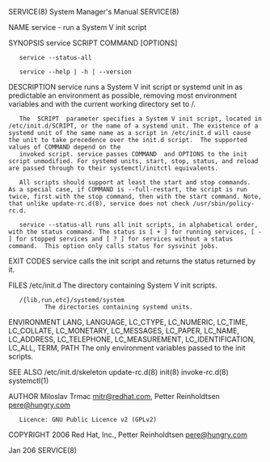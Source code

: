 SERVICE(8)                                                                                                                                      System Manager's Manual                                                                                                                                      SERVICE(8)

NAME
       service - run a System V init script

SYNOPSIS
       service SCRIPT COMMAND [OPTIONS]

       service --status-all

       service --help | -h | --version

DESCRIPTION
       service runs a System V init script or systemd unit in as predictable an environment as possible, removing most environment variables and with the current working directory set to /.

       The  SCRIPT  parameter specifies a System V init script, located in /etc/init.d/SCRIPT, or the name of a systemd unit. The existence of a systemd unit of the same name as a script in /etc/init.d will cause the unit to take precedence over the init.d script.  The supported values of COMMAND depend on the
       invoked script. service passes COMMAND  and OPTIONS to the init script unmodified. For systemd units, start, stop, status, and reload are passed through to their systemctl/initctl equivalents.

       All scripts should support at least the start and stop commands.  As a special case, if COMMAND is --full-restart, the script is run twice, first with the stop command, then with the start command. Note, that unlike update-rc.d(8), service does not check /usr/sbin/policy-rc.d.

       service --status-all runs all init scripts, in alphabetical order, with the status command. The status is [ + ] for running services, [ - ] for stopped services and [ ? ] for services without a status command.  This option only calls status for sysvinit jobs.

EXIT CODES
       service calls the init script and returns the status returned by it.

FILES
       /etc/init.d
              The directory containing System V init scripts.

       /{lib,run,etc}/systemd/system
              The directories containing systemd units.

ENVIRONMENT
       LANG, LANGUAGE, LC_CTYPE, LC_NUMERIC, LC_TIME, LC_COLLATE, LC_MONETARY, LC_MESSAGES, LC_PAPER, LC_NAME, LC_ADDRESS, LC_TELEPHONE, LC_MEASUREMENT, LC_IDENTIFICATION, LC_ALL, TERM, PATH
              The only environment variables passed to the init scripts.

SEE ALSO
       /etc/init.d/skeleton
       update-rc.d(8)
       init(8)
       invoke-rc.d(8)
       systemctl(1)

AUTHOR
       Miloslav Trmac <mitr@redhat.com>, Petter Reinholdtsen <pere@hungry.com>

       Licence: GNU Public Licence v2 (GPLv2)

COPYRIGHT
       2006 Red Hat, Inc.,  Petter Reinholdtsen <pere@hungry.com>

Jan 206                                                                                                                                                                                                                                                                                                      SERVICE(8)
